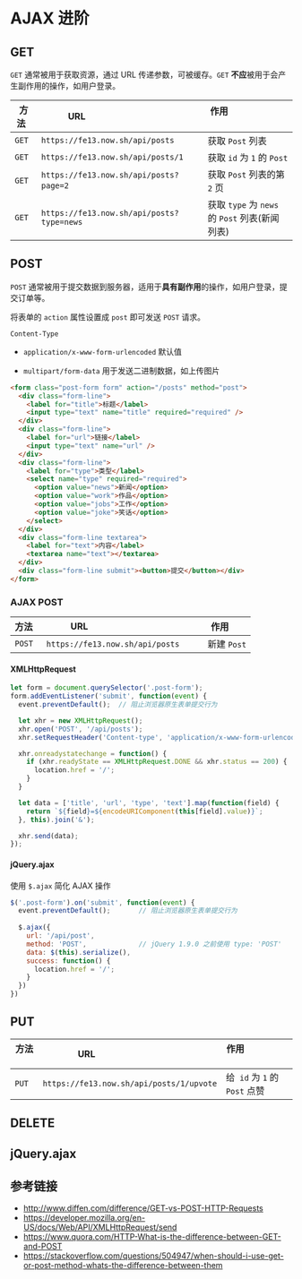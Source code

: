 # AJAX 进阶

## GET
`GET` 通常被用于获取资源，通过 URL 传递参数，可被缓存。`GET` **不应**被用于会产生副作用的操作，如用户登录。

| 方法   | URL                                      | 作用                                        |
|-------|------------------------------------------|---------------------------------------------|
| `GET` | `https://fe13.now.sh/api/posts`          | 获取 `Post` 列表                             |
| `GET` | `https://fe13.now.sh/api/posts/1`        | 获取 `id` 为 `1` 的 `Post`                   |
| `GET` | `https://fe13.now.sh/api/posts?page=2`   | 获取 `Post` 列表的第 `2` 页                   |
| `GET` | `https://fe13.now.sh/api/posts?type=news`| 获取 `type` 为 `news` 的 `Post` 列表(新闻列表) |

## POST
`POST` 通常被用于提交数据到服务器，适用于**具有副作用**的操作，如用户登录，提交订单等。

将表单的 `action` 属性设置成 `post` 即可发送 `POST` 请求。

`Content-Type`
* `application/x-www-form-urlencoded` 默认值

* `multipart/form-data` 用于发送二进制数据，如上传图片
```html
<form class="post-form form" action="/posts" method="post">
  <div class="form-line">
    <label for="title">标题</label>
    <input type="text" name="title" required="required" />
  </div>
  <div class="form-line">
    <label for="url">链接</label>
    <input type="text" name="url" />
  </div>
  <div class="form-line">
    <label for="type">类型</label>
    <select name="type" required="required">
      <option value="news">新闻</option>
      <option value="work">作品</option>
      <option value="jobs">工作</option>
      <option value="joke">笑话</option>
    </select>
  </div>
  <div class="form-line textarea">
    <label for="text">内容</label>
    <textarea name="text"></textarea>
  </div>
  <div class="form-line submit"><button>提交</button></div>
</form>
```
### AJAX POST
| 方法    | URL                                      | 作用       |
|--------|------------------------------------------|------------|
| `POST` | `https://fe13.now.sh/api/posts`          | 新建 `Post` |

#### XMLHttpRequest
```javascript
let form = document.querySelector('.post-form');
form.addEventListener('submit', function(event) {
  event.preventDefault();  // 阻止浏览器原生表单提交行为

  let xhr = new XMLHttpRequest();
  xhr.open('POST', '/api/posts');
  xhr.setRequestHeader('Content-type', 'application/x-www-form-urlencoded');

  xhr.onreadystatechange = function() {
    if (xhr.readyState == XMLHttpRequest.DONE && xhr.status == 200) {
      location.href = '/';
    }
  }

  let data = ['title', 'url', 'type', 'text'].map(function(field) {
    return `${field}=${encodeURIComponent(this[field].value)}`;
  }, this).join('&');

  xhr.send(data);
});
```
#### jQuery.ajax
使用 `$.ajax` 简化 AJAX 操作
```javascript
$('.post-form').on('submit', function(event) {
  event.preventDefault();       // 阻止浏览器原生表单提交行为
  
  $.ajax({
    url: '/api/post',
    method: 'POST',             // jQuery 1.9.0 之前使用 type: 'POST'
    data: $(this).serialize(),
    success: function() {
      location.href = '/';
    }
  })
})
```

## PUT
| 方法   | URL                                      | 作用                                        |
|-------|------------------------------------------|---------------------------------------------|
| `PUT` | `https://fe13.now.sh/api/posts/1/upvote` | 给  `id` 为 `1` 的 `Post` 点赞               |

## DELETE


## jQuery.ajax

## 参考链接
* http://www.diffen.com/difference/GET-vs-POST-HTTP-Requests
* https://developer.mozilla.org/en-US/docs/Web/API/XMLHttpRequest/send
* https://www.quora.com/HTTP-What-is-the-difference-between-GET-and-POST
* https://stackoverflow.com/questions/504947/when-should-i-use-get-or-post-method-whats-the-difference-between-them
